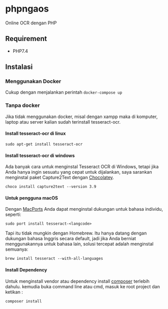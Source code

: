 # phpngaos
Online OCR dengan PHP

## Requirement 
- PHP7.4

## Instalasi 
### Menggunakan Docker
Cukup dengan menjalankan perintah `docker-compose up`

### Tanpa docker
Jika tidak menggunakan docker, misal dengan xampp maka di komputer, laptop atau server kalian sudah terinstall tesseract-ocr. 
#### Install tesseract-ocr di linux
`sudo apt-get install tesseract-ocr`

#### Install tesseract-ocr di windows
Ada banyak cara untuk menginstal Tesseract OCR di Windows, tetapi jika Anda hanya ingin sesuatu yang cepat untuk dijalankan, 
saya sarankan menginstal paket Capture2Text dengan [Chocolatey](https://chocolatey.org/).
```
choco install capture2text --version 3.9
```

#### Untuk pengguna macOS
Dengan [MacPorts](https://www.macports.org/) Anda dapat menginstal dukungan untuk bahasa individu, seperti:
```
sudo port install tesseract-<langcode>
```

Tapi itu tidak mungkin dengan Homebrew. Itu hanya datang dengan dukungan bahasa Inggris secara default, jadi jika Anda berniat menggunakannya untuk bahasa lain, solusi tercepat adalah menginstal semuanya:
```
brew install tesseract --with-all-languages
```

#### Install Dependency
Untuk menginstall vendor atau dependency install [composer](https://getcomposer.org/download/) terlebih dahulu.
kemudia buka command line atau cmd, masuk ke root project dan ketikan : 
```
composer install
```

